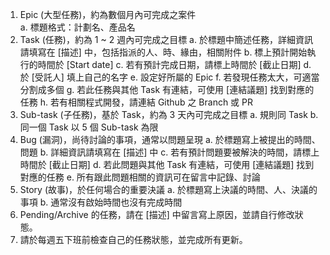 1. Epic (大型任務)，約為數個月內可完成之案件  
   a. 標題格式：計劃名、產品名  
2. Task (任務)，約為 1 ~ 2 週內可完成之目標
   a. 於標題中簡述任務，詳細資訊請填寫在 [描述] 中，包括指派的人、時、緣由，相關附件
   b. 標上預計開始執行的時間於 [Start date]
   c. 若有預計完成日期，請標上時間於 [截止日期]
   d. 於 [受託人] 填上自己的名字
   e. 設定好所屬的 Epic
   f. 若發現任務太大，可適當分割成多個
   g. 若此任務與其他 Task 有連結，可使用 [連結議題] 找到對應的任務
   h. 若有相關程式開發，請連結 Github 之 Branch 或 PR
3. Sub-task (子任務)，基於 Task，約為 3 天內可完成之目標
   a. 規則同 Task
   b. 同一個 Task 以 5 個 Sub-task 為限
4. Bug (漏洞)，尚待討論的事項，通常以問題呈現
   a. 於標題寫上被提出的時間、問題
   b. 詳細資訊請填寫在 [描述] 中
   c. 若有預計問題要被解決的時間，請標上時間於 [截止日期]
   d. 若此問題與其他 Task 有連結，可使用 [連結議題] 找到對應的任務
   e. 所有跟此問題相關的資訊可在留言中記錄、討論
5. Story (故事)，於任何場合的重要決議
   a. 於標題寫上決議的時間、人、決議的事項
   b. 通常沒有啟始時間也沒有完成時間
6. Pending/Archive 的任務，請在 [描述] 中留言寫上原因，並請自行修改狀態。
7. 請於每週五下班前檢查自己的任務狀態，並完成所有更新。
